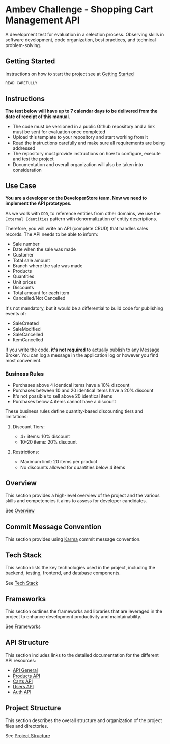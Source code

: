 # Ambev Challenge - Shopping Cart Management API

A development test for evaluation in a selection process.
Observing skills in software development, code organization, best practices, and technical problem-solving.

## Getting Started
Instructions on how to start the project see at [Getting Started](/.docs/getting-started.md)

`READ CAREFULLY`

## Instructions
**The test below will have up to 7 calendar days to be delivered from the date of receipt of this manual.**

- The code must be versioned in a public Github repository and a link must be sent for evaluation once completed
- Upload this template to your repository and start working from it
- Read the instructions carefully and make sure all requirements are being addressed
- The repository must provide instructions on how to configure, execute and test the project
- Documentation and overall organization will also be taken into consideration

## Use Case
**You are a developer on the DeveloperStore team. Now we need to implement the API prototypes.**

As we work with `DDD`, to reference entities from other domains, we use the `External Identities` pattern with denormalization of entity descriptions.

Therefore, you will write an API (complete CRUD) that handles sales records. The API needs to be able to inform:

* Sale number
* Date when the sale was made
* Customer
* Total sale amount
* Branch where the sale was made
* Products
* Quantities
* Unit prices
* Discounts
* Total amount for each item
* Cancelled/Not Cancelled

It's not mandatory, but it would be a differential to build code for publishing events of:
* SaleCreated
* SaleModified
* SaleCancelled
* ItemCancelled

If you write the code, **it's not required** to actually publish to any Message Broker. You can log a message in the application log or however you find most convenient.

### Business Rules

* Purchases above 4 identical items have a 10% discount
* Purchases between 10 and 20 identical items have a 20% discount
* It's not possible to sell above 20 identical items
* Purchases below 4 items cannot have a discount

These business rules define quantity-based discounting tiers and limitations:

1. Discount Tiers:
   - 4+ items: 10% discount
   - 10-20 items: 20% discount

2. Restrictions:
   - Maximum limit: 20 items per product
   - No discounts allowed for quantities below 4 items

## Overview
This section provides a high-level overview of the project and the various skills and competencies it aims to assess for developer candidates. 

See [Overview](/.docs/overview.md)

## Commit Message Convention
This section provides using [Karma](https://karma-runner.github.io/6.4/dev/git-commit-msg.html) commit message convention.

## Tech Stack
This section lists the key technologies used in the project, including the backend, testing, frontend, and database components. 

See [Tech Stack](/.docs/tech-stack.md)

## Frameworks
This section outlines the frameworks and libraries that are leveraged in the project to enhance development productivity and maintainability. 

See [Frameworks](/.docs/frameworks.md)

## API Structure
This section includes links to the detailed documentation for the different API resources:
- [API General](/.docs/general-api.md)
- [Products API](/.docs/products-api.md)
- [Carts API](/.docs/carts-api.md)
- [Users API](/.docs/users-api.md)
- [Auth API](/.docs/auth-api.md)

## Project Structure
This section describes the overall structure and organization of the project files and directories. 

See [Project Structure](/.docs/project-structure.md)
